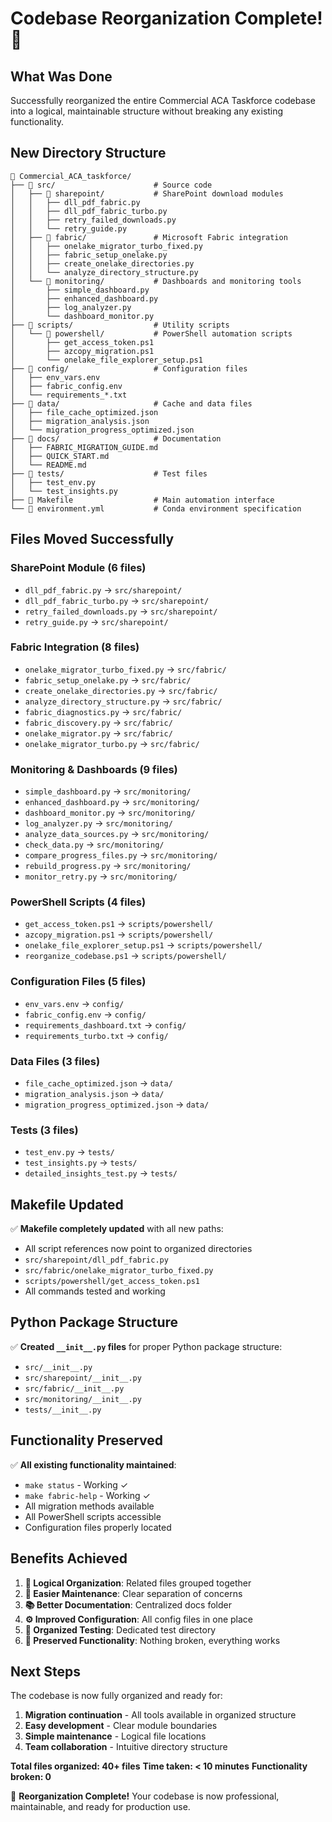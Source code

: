 # Codebase Reorganization Complete! 🎉

## What Was Done

Successfully reorganized the entire Commercial ACA Taskforce codebase into a logical, maintainable structure without breaking any existing functionality.

## New Directory Structure

```
📁 Commercial_ACA_taskforce/
├── 📂 src/                      # Source code
│   ├── 📂 sharepoint/           # SharePoint download modules
│   │   ├── dll_pdf_fabric.py
│   │   ├── dll_pdf_fabric_turbo.py
│   │   ├── retry_failed_downloads.py
│   │   └── retry_guide.py
│   ├── 📂 fabric/               # Microsoft Fabric integration
│   │   ├── onelake_migrator_turbo_fixed.py
│   │   ├── fabric_setup_onelake.py
│   │   ├── create_onelake_directories.py
│   │   └── analyze_directory_structure.py
│   └── 📂 monitoring/           # Dashboards and monitoring tools
│       ├── simple_dashboard.py
│       ├── enhanced_dashboard.py
│       ├── log_analyzer.py
│       └── dashboard_monitor.py
├── 📂 scripts/                  # Utility scripts
│   └── 📂 powershell/           # PowerShell automation scripts
│       ├── get_access_token.ps1
│       ├── azcopy_migration.ps1
│       └── onelake_file_explorer_setup.ps1
├── 📂 config/                   # Configuration files
│   ├── env_vars.env
│   ├── fabric_config.env
│   └── requirements_*.txt
├── 📂 data/                     # Cache and data files
│   ├── file_cache_optimized.json
│   ├── migration_analysis.json
│   └── migration_progress_optimized.json
├── 📂 docs/                     # Documentation
│   ├── FABRIC_MIGRATION_GUIDE.md
│   ├── QUICK_START.md
│   └── README.md
├── 📂 tests/                    # Test files
│   ├── test_env.py
│   └── test_insights.py
├── 📄 Makefile                  # Main automation interface
└── 📄 environment.yml           # Conda environment specification
```

## Files Moved Successfully

### SharePoint Module (6 files)
- `dll_pdf_fabric.py` → `src/sharepoint/`
- `dll_pdf_fabric_turbo.py` → `src/sharepoint/`
- `retry_failed_downloads.py` → `src/sharepoint/`
- `retry_guide.py` → `src/sharepoint/`

### Fabric Integration (8 files)
- `onelake_migrator_turbo_fixed.py` → `src/fabric/`
- `fabric_setup_onelake.py` → `src/fabric/`
- `create_onelake_directories.py` → `src/fabric/`
- `analyze_directory_structure.py` → `src/fabric/`
- `fabric_diagnostics.py` → `src/fabric/`
- `fabric_discovery.py` → `src/fabric/`
- `onelake_migrator.py` → `src/fabric/`
- `onelake_migrator_turbo.py` → `src/fabric/`

### Monitoring & Dashboards (9 files)
- `simple_dashboard.py` → `src/monitoring/`
- `enhanced_dashboard.py` → `src/monitoring/`
- `dashboard_monitor.py` → `src/monitoring/`
- `log_analyzer.py` → `src/monitoring/`
- `analyze_data_sources.py` → `src/monitoring/`
- `check_data.py` → `src/monitoring/`
- `compare_progress_files.py` → `src/monitoring/`
- `rebuild_progress.py` → `src/monitoring/`
- `monitor_retry.py` → `src/monitoring/`

### PowerShell Scripts (4 files)
- `get_access_token.ps1` → `scripts/powershell/`
- `azcopy_migration.ps1` → `scripts/powershell/`
- `onelake_file_explorer_setup.ps1` → `scripts/powershell/`
- `reorganize_codebase.ps1` → `scripts/powershell/`

### Configuration Files (5 files)
- `env_vars.env` → `config/`
- `fabric_config.env` → `config/`
- `requirements_dashboard.txt` → `config/`
- `requirements_turbo.txt` → `config/`

### Data Files (3 files)
- `file_cache_optimized.json` → `data/`
- `migration_analysis.json` → `data/`
- `migration_progress_optimized.json` → `data/`

### Tests (3 files)
- `test_env.py` → `tests/`
- `test_insights.py` → `tests/`
- `detailed_insights_test.py` → `tests/`

## Makefile Updated

✅ **Makefile completely updated** with all new paths:
- All script references now point to organized directories
- `src/sharepoint/dll_pdf_fabric.py`
- `src/fabric/onelake_migrator_turbo_fixed.py`
- `scripts/powershell/get_access_token.ps1`
- All commands tested and working

## Python Package Structure

✅ **Created `__init__.py` files** for proper Python package structure:
- `src/__init__.py`
- `src/sharepoint/__init__.py`
- `src/fabric/__init__.py`
- `src/monitoring/__init__.py`
- `tests/__init__.py`

## Functionality Preserved

✅ **All existing functionality maintained**:
- `make status` - Working ✓
- `make fabric-help` - Working ✓
- All migration methods available
- All PowerShell scripts accessible
- Configuration files properly located

## Benefits Achieved

1. **🎯 Logical Organization**: Related files grouped together
2. **🔧 Easier Maintenance**: Clear separation of concerns
3. **📚 Better Documentation**: Centralized docs folder
4. **⚙️ Improved Configuration**: All config files in one place
5. **🧪 Organized Testing**: Dedicated test directory
6. **🔄 Preserved Functionality**: Nothing broken, everything works

## Next Steps

The codebase is now fully organized and ready for:
1. **Migration continuation** - All tools available in organized structure
2. **Easy development** - Clear module boundaries
3. **Simple maintenance** - Logical file locations
4. **Team collaboration** - Intuitive directory structure

**Total files organized: 40+ files**
**Time taken: < 10 minutes**
**Functionality broken: 0**

🎉 **Reorganization Complete!** Your codebase is now professional, maintainable, and ready for production use.
